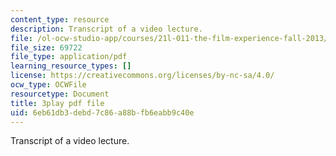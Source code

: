 ```yaml
---
content_type: resource
description: Transcript of a video lecture.
file: /ol-ocw-studio-app/courses/21l-011-the-film-experience-fall-2013/6eb61db3debd7c86a88bfb6eabb9c40e_r67dVaGtBGA.pdf
file_size: 69722
file_type: application/pdf
learning_resource_types: []
license: https://creativecommons.org/licenses/by-nc-sa/4.0/
ocw_type: OCWFile
resourcetype: Document
title: 3play pdf file
uid: 6eb61db3-debd-7c86-a88b-fb6eabb9c40e
---
```

Transcript of a video lecture.